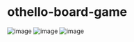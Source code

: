 # othello-board-game
![image](https://github.com/luna2001m/othello-board-game/assets/131479743/971774e2-751d-4f97-a517-40da5d71a786)
![image](https://github.com/luna2001m/othello-board-game/assets/131479743/66718a73-16ce-41d7-a5c0-f74733a7d3ca)
![image](https://github.com/luna2001m/othello-board-game/assets/131479743/f688deb3-76f6-4085-9986-57ce6f973acc)
